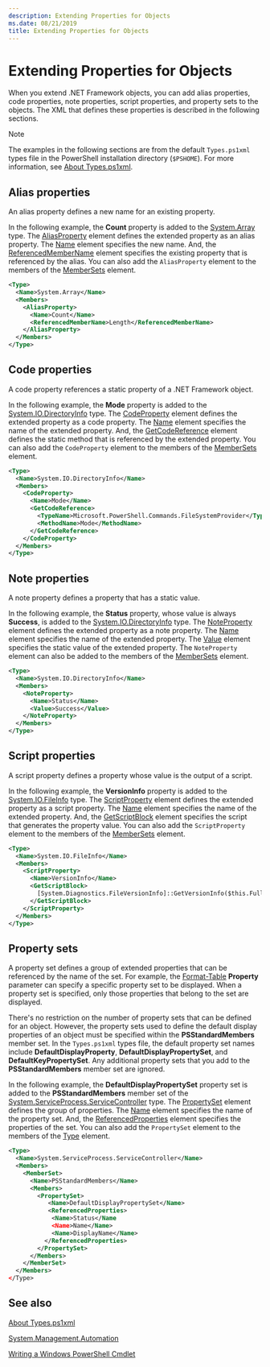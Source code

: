 ```yaml
---
description: Extending Properties for Objects
ms.date: 08/21/2019
title: Extending Properties for Objects
---
```


# Extending Properties for Objects

When you extend .NET Framework objects, you can add alias properties, code properties, note
properties, script properties, and property sets to the objects. The XML that defines these
properties is described in the following sections.

> [!NOTE]
> The examples in the following sections are from the default `Types.ps1xml` types file in the
> PowerShell installation directory (`$PSHOME`). For more information, see [About Types.ps1xml](/powershell/module/microsoft.powershell.core/about/about_types.ps1xml).

## Alias properties

An alias property defines a new name for an existing property.

In the following example, the **Count** property is added to the [System.Array](/dotnet/api/System.Array)
type. The [AliasProperty](/dotnet/api/system.management.automation.psaliasproperty) element defines
the extended property as an alias property. The [Name](/dotnet/api/system.management.automation.psmemberinfo.name)
element specifies the new name. And, the
[ReferencedMemberName](/dotnet/api/system.management.automation.psaliasproperty.referencedmembername)
element specifies the existing property that is referenced by the alias. You can also add the
`AliasProperty` element to the members of the [MemberSets](/dotnet/api/system.management.automation.psmemberset)
element.

```xml
<Type>
  <Name>System.Array</Name>
  <Members>
    <AliasProperty>
      <Name>Count</Name>
      <ReferencedMemberName>Length</ReferencedMemberName>
    </AliasProperty>
  </Members>
</Type>
```

## Code properties

A code property references a static property of a .NET Framework object.

In the following example, the **Mode** property is added to the [System.IO.DirectoryInfo](/dotnet/api/System.IO.DirectoryInfo)
type. The [CodeProperty](/dotnet/api/system.management.automation.pscodeproperty) element defines
the extended property as a code property. The [Name](/dotnet/api/system.management.automation.psmemberinfo.name)
element specifies the name of the extended property. And, the [GetCodeReference](/dotnet/api/system.management.automation.pscodeproperty.gettercodereference)
element defines the static method that is referenced by the extended property. You can also add the
`CodeProperty` element to the members of the [MemberSets](/dotnet/api/system.management.automation.psmemberset)
element.

```xml
<Type>
  <Name>System.IO.DirectoryInfo</Name>
  <Members>
    <CodeProperty>
      <Name>Mode</Name>
      <GetCodeReference>
        <TypeName>Microsoft.PowerShell.Commands.FileSystemProvider</TypeName>
        <MethodName>Mode</MethodName>
      </GetCodeReference>
    </CodeProperty>
  </Members>
</Type>
```

## Note properties

A note property defines a property that has a static value.

In the following example, the **Status** property, whose value is always **Success**, is added to
the [System.IO.DirectoryInfo](/dotnet/api/System.IO.DirectoryInfo) type. The [NoteProperty](/dotnet/api/system.management.automation.psnoteproperty)
element defines the extended property as a note property. The [Name](/dotnet/api/system.management.automation.psmemberinfo.name)
element specifies the name of the extended property. The [Value](/dotnet/api/system.management.automation.psnoteproperty.value)
element specifies the static value of the extended property. The `NoteProperty` element can also be
added to the members of the [MemberSets](/dotnet/api/system.management.automation.psmemberset)
element.

```xml
<Type>
  <Name>System.IO.DirectoryInfo</Name>
  <Members>
    <NoteProperty>
      <Name>Status</Name>
      <Value>Success</Value>
    </NoteProperty>
  </Members>
</Type>
```

## Script properties

A script property defines a property whose value is the output of a script.

In the following example, the **VersionInfo** property is added to the [System.IO.FileInfo](/dotnet/api/System.IO.FileInfo)
type. The [ScriptProperty](/dotnet/api/system.management.automation.psscriptproperty) element
defines the extended property as a script property. The [Name](/dotnet/api/system.management.automation.psmemberinfo.name)
element specifies the name of the extended property. And, the [GetScriptBlock](/dotnet/api/system.management.automation.psscriptproperty.getterscript)
element specifies the script that generates the property value. You can also add the
`ScriptProperty` element to the members of the [MemberSets](/dotnet/api/system.management.automation.psmemberset)
element.

```xml
<Type>
  <Name>System.IO.FileInfo</Name>
  <Members>
    <ScriptProperty>
      <Name>VersionInfo</Name>
      <GetScriptBlock>
        [System.Diagnostics.FileVersionInfo]::GetVersionInfo($this.FullName)
      </GetScriptBlock>
    </ScriptProperty>
  </Members>
</Type>
```

## Property sets

A property set defines a group of extended properties that can be referenced by the name of the set.
For example, the [Format-Table](/powershell/module/Microsoft.PowerShell.Utility/Format-Table)
**Property** parameter can specify a specific property set to be displayed. When a property set is
specified, only those properties that belong to the set are displayed.

There's no restriction on the number of property sets that can be defined for an object. However,
the property sets used to define the default display properties of an object must be specified
within the **PSStandardMembers** member set. In the `Types.ps1xml` types file, the default property
set names include **DefaultDisplayProperty**, **DefaultDisplayPropertySet**, and
**DefaultKeyPropertySet**. Any additional property sets that you add to the **PSStandardMembers**
member set are ignored.

In the following example, the **DefaultDisplayPropertySet** property set is added to the
**PSStandardMembers** member set of the [System.ServiceProcess.ServiceController](/dotnet/api/System.ServiceProcess.ServiceController)
type. The [PropertySet](/dotnet/api/system.management.automation.pspropertyset) element defines the
group of properties. The [Name](/dotnet/api/system.management.automation.psmemberinfo.name) element
specifies the name of the property set. And, the
[ReferencedProperties](/dotnet/api/system.management.automation.pspropertyset.referencedpropertynames)
element specifies the properties of the set. You can also add the `PropertySet` element to the
members of the [Type](/dotnet/api/system.management.automation.pstypename) element.

```xml
<Type>
  <Name>System.ServiceProcess.ServiceController</Name>
  <Members>
    <MemberSet>
      <Name>PSStandardMembers</Name>
      <Members>
        <PropertySet>
           <Name>DefaultDisplayPropertySet</Name>
           <ReferencedProperties>
            <Name>Status</Name
            <Name>Name</Name>
            <Name>DisplayName</Name>
          </ReferencedProperties>
        </PropertySet>
      </Members>
    </MemberSet>
  </Members>
</Type>
```

## See also

[About Types.ps1xml](/powershell/module/microsoft.powershell.core/about/about_types.ps1xml)

[System.Management.Automation](/dotnet/api/System.Management.Automation)

[Writing a Windows PowerShell Cmdlet](./writing-a-windows-powershell-cmdlet.md)
